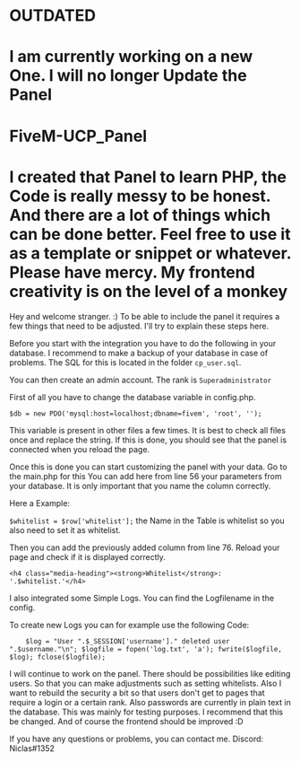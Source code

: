 # OUTDATED
# I am currently working on a new One. I will no longer Update the Panel


# FiveM-UCP_Panel

# I created that Panel to learn PHP, the Code is really messy to be honest. And there are a lot of things which can be done better. Feel free to use it as a template or snippet or whatever. Please have mercy. My frontend creativity is on the level of a monkey
Hey and welcome stranger. :)
To be able to include the panel it requires a few things that need to be adjusted.
I'll try to explain these steps here.

Before you start with the integration you have to do the following in your database. I recommend to make a backup of your database in case of problems.
The SQL for this is located in the folder `cp_user.sql`.

You can then create an admin account.
The rank is `Superadministrator`

First of all you have to change the database variable in config.php.

`$db = new PDO('mysql:host=localhost;dbname=fivem', 'root', ''); `

This variable is present in other files a few times.
It is best to check all files once and replace the string.
If this is done, you should see that the panel is connected when you reload the page.

Once this is done you can start customizing the panel with your data.
Go to the main.php for this
You can add here from line 56 your parameters from your database. It is only important that you name the column correctly.

Here a Example:

`$whitelist = $row['whitelist'];` the Name in the Table is whitelist so you also need to set it as whitelist.

Then you can add the previously added column from line 76. Reload your page and check if it is displayed correctly.

`<h4 class="media-heading"><strong>Whitelist</strong>: '.$whitelist.'</h4>`

I also integrated some Simple Logs. You can find the Logfilename in the config.

To create new Logs you can for example use the following Code:

`    $log = "User ".$_SESSION['username']." deleted user ".$username."\n";
    $logfile = fopen('log.txt', 'a');
    fwrite($logfile, $log);
    fclose($logfile);`

I will continue to work on the panel.
There should be possibilities like editing users. So that you can make adjustments such as setting whitelists.
Also I want to rebuild the security a bit so that users don't get to pages that require a login or a certain rank.
Also passwords are currently in plain text in the database. This was mainly for testing purposes. I recommend that this be changed. And of course the frontend should be improved :D


If you have any questions or problems, you can contact me. Discord: Niclas#1352

